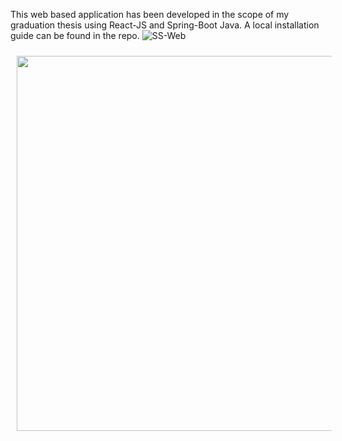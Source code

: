 This web based application has been developed in the scope of my graduation thesis using React-JS and Spring-Boot Java. A local installation guide can be found in the repo.
![SS-Web](https://github.com/user-attachments/assets/9b21af00-fe28-413a-b0f1-5ca7134928f8)

<p align="center">
  <img src="https://github.com/user-attachments/assets/1c785cb5-7c6b-4b88-bdd3-d070b556fd06" style="width: 600px; margin: 10px;">
</p>



